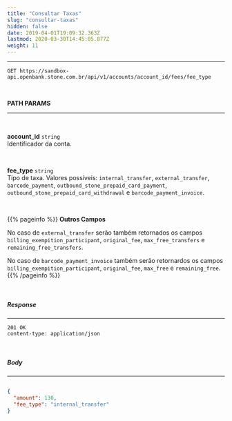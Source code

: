 ```yaml
---
title: "Consultar Taxas"
slug: "consultar-taxas"
hidden: false
date: 2019-04-01T19:09:32.363Z
lastmod: 2020-03-30T14:45:05.877Z
weight: 11
---
```


---

```http
GET https://sandbox-api.openbank.stone.com.br/api/v1/accounts/account_id/fees/fee_type
```

<br>

**PATH PARAMS**

---

<br>

**account_id**  `string`<br>
Identificador da conta.

<br>

**fee_type**  `string`<br>
Tipo de taxa. Valores possíveis: `internal_transfer`, `external_transfer`, `barcode_payment`, `outbound_stone_prepaid_card_payment`, `outbound_stone_prepaid_card_withdrawal` e `barcode_payment_invoice`.

<br>

{{% pageinfo %}}
**Outros Campos**

No caso de `external_transfer` serão também retornados os campos `billing_exempition_participant`, `original_fee`, `max_free_transfers` e `remaining_free_transfers`.

No caso de `barcode_payment_invoice` também serão retornardos os campos `billing_exempition_participant`, `original_fee`, `max_free` e `remaining_free`.
{{% /pageinfo %}}

<br>

##### Response
---

```http
201 OK
content-type: application/json
```
<br>

##### Body
---

```JSON

{
  "amount": 130,
  "fee_type": "internal_transfer"
}
```
